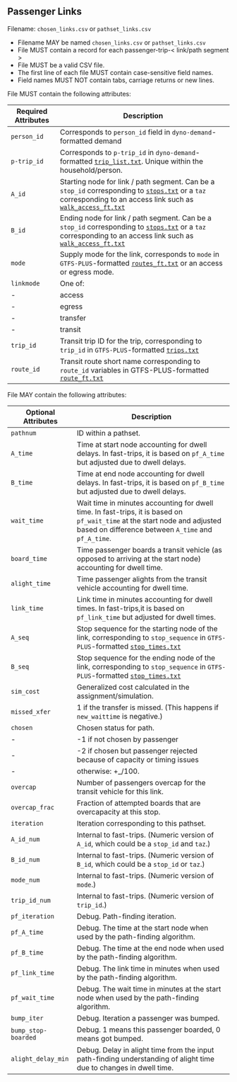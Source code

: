 ## Passenger Links
Filename: `chosen_links.csv` or `pathset_links.csv`

 *  Filename MAY be named `chosen_links.csv` or `pathset_links.csv`
 *  File MUST contain a record for each passenger-trip-< link/path segment >
 *  File MUST be a valid CSV file.
 *  The first line of each file MUST contain case-sensitive field names.
 *  Field names MUST NOT contain tabs, carriage returns or new lines.

File MUST contain the following attributes:

Required Attributes	| Description										
----------			| -------------		
`person_id`			| Corresponds to `person_id` field in `dyno-demand`-formatted demand
`p-trip_id`			| Corresponds to `p-trip_id` in `dyno-demand`-formatted [`trip_list.txt`](https://github.com/osplanning-data-standards/dyno-demand/blob/master/files/trip_list.md).  Unique within the household/person. 
`A_id`				| Starting node for link / path segment.  Can be a `stop_id` corresponding to [`stops.txt`](https://github.com/osplanning-data-standards/GTFS-PLUS/blob/master/files/stops.md) or a `taz` corresponding to an access link such as [`walk_access_ft.txt`](https://github.com/osplanning-data-standards/GTFS-PLUS/blob/master/files/walk_access_ft.md)
`B_id`				| Ending node for link / path segment. Can be a `stop_id` corresponding to [`stops.txt`](https://github.com/osplanning-data-standards/GTFS-PLUS/blob/master/files/stops.md) or a `taz` corresponding to an access link such as [`walk_access_ft.txt`](https://github.com/osplanning-data-standards/GTFS-PLUS/blob/master/files/walk_access_ft.md)
`mode`          	| Supply mode for the link, corresponds to `mode` in `GTFS-PLUS`-formatted [`routes_ft.txt`](https://github.com/osplanning-data-standards/GTFS-PLUS/blob/master/files/routes_ft.md) or an access or egress mode.
`linkmode`			| One of: 
-					|    access
-					|    egress
-					|    transfer
-					|    transit
`trip_id`			| Transit trip ID for the trip, corresponding to `trip_id` in `GTFS-PLUS`-formatted [`trips.txt`](https://github.com/osplanning-data-standards/GTFS-PLUS/blob/master/files/trips.md)
`route_id`			| Transit route short name corresponding to `route_id` variables in GTFS-PLUS-formatted [`route_ft.txt`](https://github.com/osplanning-data-standards/GTFS-PLUS/blob/master/files/routes_ft.md)

File MAY contain the following attributes:

Optional Attributes	| Description										
----------			| -------------		
`pathnum`			| ID within a pathset.
`A_time` 			| Time at start node accounting for dwell delays. In fast-trips, it is based on `pf_A_time` but adjusted due to dwell delays.
`B_time` 			| Time at end node accounting for dwell delays.  In fast-trips, it is based on `pf_B_time` but adjusted due to dwell delays.
`wait_time` 		| Wait time in minutes accounting for dwell time.  In fast-trips, it is based on `pf_wait_time` at the start node and adjusted based on difference between `A_time` and `pf_A_time`.
`board_time` 		| Time passenger boards a transit vehicle (as opposed to arriving at the start node) accounting for dwell time.
`alight_time`		| Time passenger alights from the transit vehicle accounting for dwell time.
`link_time` 		| Link time in minutes accounting for dwell times.  In fast-trips,it is based on `pf_link_time` but adjusted for dwell times.
`A_seq` 			| Stop sequence for the starting node of the link, corresponding to `stop_sequence` in `GTFS-PLUS`-formatted [`stop_times.txt`](https://github.com/osplanning-data-standards/GTFS-PLUS/blob/master/files/stop_times.md)
`B_seq` 			| Stop sequence for the ending node of the link, corresponding to `stop_sequence` in `GTFS-PLUS`-formatted [`stop_times.txt`](https://github.com/osplanning-data-standards/GTFS-PLUS/blob/master/files/stop_times.md)
`sim_cost` 			| Generalized cost calculated in the assignment/simulation.
`missed_xfer` 		| 1 if the transfer is missed. (This happens if `new_waittime` is negative.)
`chosen` 			| Chosen status for path. 
- 					| 	-1 if not chosen by passenger
- 					| 	-2 if chosen but passenger rejected because of capacity or timing issues
- 					| 	otherwise: <iteration>+<simulation>\_<iteration>/100.
`overcap`			| Number of passengers overcap for the transit vehicle for this link.
`overcap_frac` 		| Fraction of attempted boards that are overcapacity at this stop.
`iteration` 		| Iteration corresponding to this pathset.
`A_id_num`			| Internal to fast-trips. (Numeric version of `A_id`, which could be a `stop_id` and `taz`.)
`B_id_num`			| Internal to fast-trips. (Numeric version of `B_id`, which could be a `stop_id` or `taz`.)
`mode_num`			| Internal to fast-trips. (Numeric version of `mode`.)
`trip_id_num`		| Internal to fast-trips. (Numeric version of `trip_id`.)
`pf_iteration`		| Debug. Path-finding iteration.
`pf_A_time` 		| Debug. The time at the start node when used by the path-finding algorithm.
`pf_B_time` 		| Debug. The time at the end node when used by the path-finding algorithm.
`pf_link_time`		| Debug. The link time in minutes when used by the path-finding algorithm.
`pf_wait_time`		| Debug. The wait time in minutes at the start node when used by the path-finding algorithm.
`bump_iter`       	| Debug. Iteration a passenger was bumped.
`bump_stop-boarded` | Debug. 1 means this passenger boarded, 0 means got bumped.
`alight_delay_min`  | Debug. Delay in alight time from the input path-finding understanding of alight time due to changes in dwell time.

